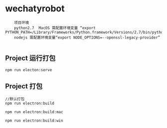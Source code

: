 # wechatyrobot
```
    项目环境
    python2.7  MacOS 需配置环境变量 “export PYTHON_PATH=/Library/Frameworks/Python.framework/Versions/2.7/bin/python”
    nodejs 需配置环境变量“export NODE_OPTIONS=--openssl-legacy-provider”
    
```
## Project 运行打包
```
npm run electon:serve
```
## Project 打包
```
//默认打包
npm run electron:build

npm run electron:build:mac

npm run electron:build:win

```

